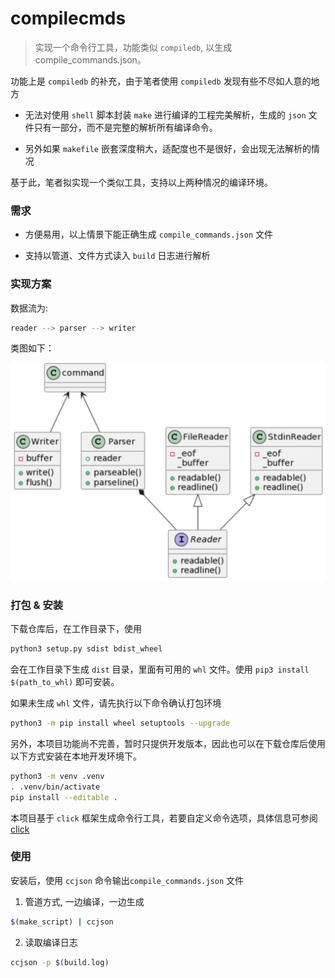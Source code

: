 # compilecmds
> 实现一个命令行工具，功能类似 `compiledb`, 以生成 compile_commands.json。

功能上是 `compiledb` 的补充，由于笔者使用 `compiledb` 发现有些不尽如人意的地方

- 无法对使用 `shell` 脚本封装 `make` 进行编译的工程完美解析，生成的 `json` 文件只有一部分，而不是完整的解析所有编译命令。

- 另外如果 `makefile` 嵌套深度稍大，适配度也不是很好，会出现无法解析的情况

基于此，笔者拟实现一个类似工具，支持以上两种情况的编译环境。

### 需求

- 方便易用，以上情景下能正确生成 `compile_commands.json` 文件

- 支持以管道、文件方式读入 `build` 日志进行解析

### 实现方案

数据流为:

```bash
reader --> parser --> writer 
```

类图如下：

![](./img/uml.png)

### 打包 & 安装

下载仓库后，在工作目录下，使用 
```bash
python3 setup.py sdist bdist_wheel
```

会在工作目录下生成 `dist` 目录，里面有可用的 `whl` 文件。使用 `pip3 install $(path_to_whl)` 即可安装。

如果未生成 `whl` 文件，请先执行以下命令确认打包环境

```bash
python3 -m pip install wheel setuptools --upgrade
```

另外，本项目功能尚不完善，暂时只提供开发版本，因此也可以在下载仓库后使用以下方式安装在本地开发环境下。

```bash
python3 -m venv .venv
. .venv/bin/activate
pip install --editable .
```
本项目基于 `click` 框架生成命令行工具，若要自定义命令选项，具体信息可参阅 [click](https://click.palletsprojects.com/en/8.1.x/setuptools/#setuptools-integration) 

### 使用

安装后，使用 `ccjson` 命令输出`compile_commands.json` 文件

1. 管道方式, 一边编译，一边生成

```bash
$(make_script) | ccjson 
```

2. 读取编译日志

```bash
ccjson -p $(build.log)
```




